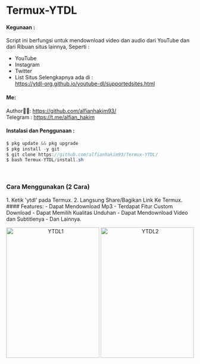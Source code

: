 # Termux-YTDL
#### Kegunaan :
Script ini berfungsi untuk mendownload video dan audio dari YouTube dan dari Ribuan situs lainnya, Seperti : <br>
- YouTube
- Instagram
- Twitter
- List Situs Selengkapnya ada di : <br>
https://ytdl-org.github.io/youtube-dl/supportedsites.html <br>

#### Me:
Author👨‍💻: https://github.com/alfianhakim93/ <br>
Telegram : https://t.me/alfian_hakim <br>

#### Instalasi dan Penggunaan :
```java
$ pkg update && pkg upgrade
$ pkg install -y git
$ git clone https://github.com/alfianhakim93/Termux-YTDL/
$ bash Termux-YTDL/install.sh
```
<br>
<h3> Cara Menggunakan (2 Cara) </h3>
1. Ketik 'ytdl' pada Termux.
2. Langsung Share/Bagikan Link Ke Termux.
<br>
#### Features:
- Dapat Mendownload Mp3
- Terdapat Fitur Custom Download
- Dapat Memilih Kualitas Unduhan
- Dapat Mendownload Video dan Subtitlenya
- Dan Lainnya.
<br>
<p align="center">
  <img alt="YTDL1" width="250" height="350" src="https://drive.google.com/uc?export=view&id=1J4Q_DQrHrgT5uCw0n9EvneOtOeMsPNdp">
  <img alt="YTDL2" width="250" height="350" src="https://drive.google.com/uc?export=view&id=1EgdQie-IHA5-xvmQR9Vq7memW9boSAxb">
</p>

<br>
<br>
